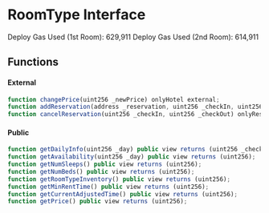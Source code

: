 # RoomType Interface
Deploy Gas Used (1st Room): 629,911
Deploy Gas Used (2nd Room): 614,911

## Functions

#### External
```js
function changePrice(uint256 _newPrice) onlyHotel external;
function addReservation(address _reservation, uint256 _checkIn, uint256 _checkOut) onlyHotel external;
function cancelReservation(uint256 _checkIn, uint256 _checkOut) onlyReservation external;
```

#### Public
```js
function getDailyInfo(uint256 _day) public view returns (uint256 _checkIns, uint256 _checkOuts, uint256 _occupied);
function getAvailability(uint256 _day) public view returns (uint256);
function getNumSleeps() public view returns (uint256);
function getNumBeds() public view returns (uint256);
function getRoomTypeInventory() public view returns (uint256);
function getMinRentTime() public view returns (uint256);
function getCurrentAdjustedTime() public view returns (uint256);
function getPrice() public view returns (uint256);
```
